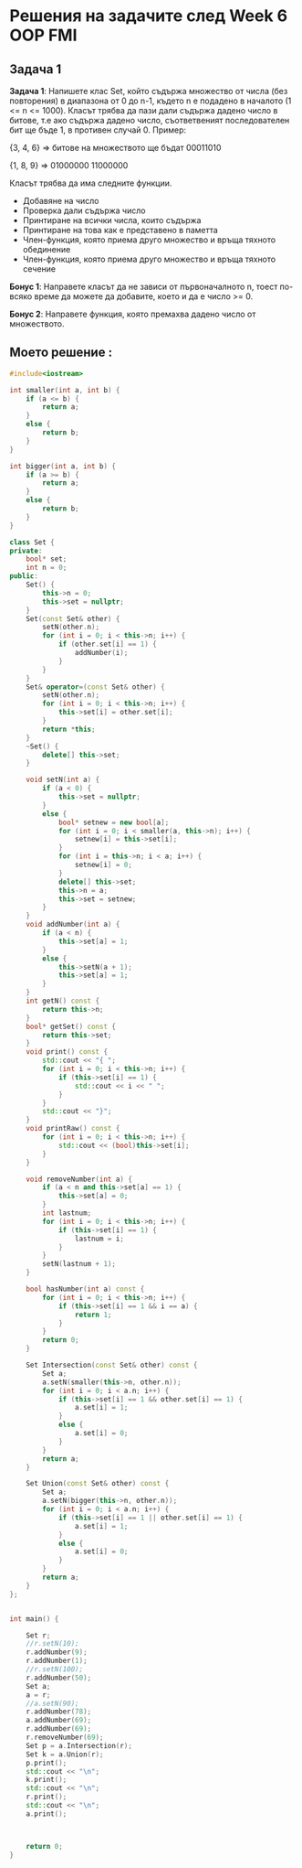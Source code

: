 # Решения на задачите след Week 6 OOP FMI

## Задача 1
**Задача 1**: Напишете клас Set, който съдържа множество от числа (без повторения) в диапазона от 0 до n-1, където n е подадено в началото (1 <= n <= 1000). Класът трябва да пази дали съдържа дадено число в битове, т.е ако съдържа дадено число, съответвеният последователен бит ще бъде 1, в противен случай 0. Пример:

{3, 4, 6} => битове на множеството ще бъдат 00011010

{1, 8, 9} => 01000000 11000000

Класът трябва да има следните функции.

- Добавяне на число
- Проверка дали съдържа число
- Принтиране на всички числа, които съдържа
- Принтиране на това как е представено в паметта
- Член-функция, която приема друго множество и връща тяхното обединение
- Член-функция, която приема друго множество и връща тяхното сечение

**Бонус 1**: Направете класът да не зависи от първоначалното n, тоест по-всяко време да можете да добавите, което и да е число >= 0.

**Бонус 2**: Направете функция, която премахва дадено число от множеството.


## Моето решение :

```c++
#include<iostream>

int smaller(int a, int b) {
	if (a <= b) {
		return a;
	}
	else {
		return b;
	}
}

int bigger(int a, int b) {
	if (a >= b) {
		return a;
	}
	else {
		return b;
	}
}

class Set {
private:
	bool* set;
	int n = 0;
public:
	Set() {
		this->n = 0;
		this->set = nullptr;
	}
	Set(const Set& other) {
		setN(other.n);
		for (int i = 0; i < this->n; i++) {
			if (other.set[i] == 1) {
				addNumber(i);
			}
		}
	}
	Set& operator=(const Set& other) {
		setN(other.n);
		for (int i = 0; i < this->n; i++) {
			this->set[i] = other.set[i];
		}
		return *this;
	}
	~Set() {
		delete[] this->set;
	}

	void setN(int a) {
		if (a < 0) {
			this->set = nullptr;
		}
		else {
			bool* setnew = new bool[a];
			for (int i = 0; i < smaller(a, this->n); i++) {
				setnew[i] = this->set[i];
			}
			for (int i = this->n; i < a; i++) {
				setnew[i] = 0;
			}
			delete[] this->set;
			this->n = a;
			this->set = setnew;
		}
	}
	void addNumber(int a) {
		if (a < n) {
			this->set[a] = 1;
		}
		else {
			this->setN(a + 1);
			this->set[a] = 1;
		}
	}
	int getN() const {
		return this->n;
	}
	bool* getSet() const {
		return this->set;
	}
	void print() const {
		std::cout << "{ ";
		for (int i = 0; i < this->n; i++) {
			if (this->set[i] == 1) {
				std::cout << i << " ";
			}
		}
		std::cout << "}";
	}
	void printRaw() const {
		for (int i = 0; i < this->n; i++) {
			std::cout << (bool)this->set[i];
		}
	}

	void removeNumber(int a) {
		if (a < n and this->set[a] == 1) {
			this->set[a] = 0;
		}
		int lastnum;
		for (int i = 0; i < this->n; i++) {
			if (this->set[i] == 1) {
				lastnum = i;
			}
		}
		setN(lastnum + 1);
	}

	bool hasNumber(int a) const {
		for (int i = 0; i < this->n; i++) {
			if (this->set[i] == 1 && i == a) {
				return 1;
			}
		}
		return 0;
	}

	Set Intersection(const Set& other) const {
		Set a;
		a.setN(smaller(this->n, other.n));
		for (int i = 0; i < a.n; i++) {
			if (this->set[i] == 1 && other.set[i] == 1) {
				a.set[i] = 1;
			}
			else {
				a.set[i] = 0;
			}
		}
		return a;
	}

	Set Union(const Set& other) const {
		Set a;
		a.setN(bigger(this->n, other.n));
		for (int i = 0; i < a.n; i++) {
			if (this->set[i] == 1 || other.set[i] == 1) {
				a.set[i] = 1;
			}
			else {
				a.set[i] = 0;
			}
		}
		return a;
	}
};


int main() {

	Set r;
	//r.setN(10);
	r.addNumber(9);
	r.addNumber(1);
	//r.setN(100);
	r.addNumber(50);
	Set a;
	a = r;
	//a.setN(90);
	r.addNumber(78);
	a.addNumber(69);
	r.addNumber(69);
	r.removeNumber(69);
	Set p = a.Intersection(r);
	Set k = a.Union(r);
	p.print();
	std::cout << "\n";
	k.print();
	std::cout << "\n";
	r.print();
	std::cout << "\n";
	a.print();



	return 0;
}

```


 